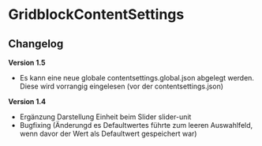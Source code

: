﻿GridblockContentSettings
=========

Changelog
---------
<b>Version 1.5</b>
- Es kann eine neue globale contentsettings.global.json abgelegt werden. Diese wird vorrangig eingelesen (vor der contentsettings.json)

<b>Version 1.4</b>
- Ergänzung Darstellung Einheit beim Slider slider-unit
- Bugfixing (Änderungd es Defaultwertes führte zum leeren Auswahlfeld, wenn davor der Wert als Defaultwert gespeichert war)